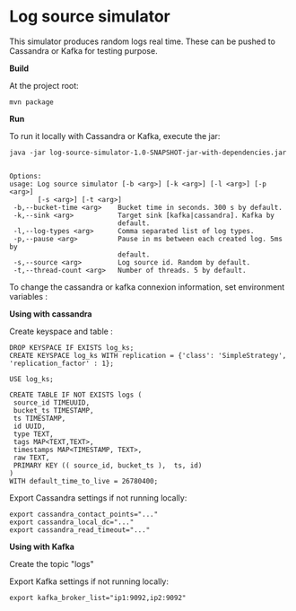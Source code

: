 # Log source simulator

This simulator produces random logs real time. These can be pushed to Cassandra or Kafka for testing purpose.


**Build**

At the project root:
```
mvn package
```

**Run** 

To run it locally with Cassandra or Kafka, execute the jar: 

```
java -jar log-source-simulator-1.0-SNAPSHOT-jar-with-dependencies.jar


Options:
usage: Log source simulator [-b <arg>] [-k <arg>] [-l <arg>] [-p <arg>]
       [-s <arg>] [-t <arg>]
 -b,--bucket-time <arg>    Bucket time in seconds. 300 s by default.
 -k,--sink <arg>           Target sink [kafka|cassandra]. Kafka by
                           default.
 -l,--log-types <arg>      Comma separated list of log types.
 -p,--pause <arg>          Pause in ms between each created log. 5ms by
                           default.
 -s,--source <arg>         Log source id. Random by default.
 -t,--thread-count <arg>   Number of threads. 5 by default.
 ```
 
To change the cassandra or kafka connexion information, set environment variables :

**Using with cassandra**

Create keyspace and table :
```
DROP KEYSPACE IF EXISTS log_ks;
CREATE KEYSPACE log_ks WITH replication = {'class': 'SimpleStrategy', 'replication_factor' : 1};

USE log_ks;

CREATE TABLE IF NOT EXISTS logs (
 source_id TIMEUUID,
 bucket_ts TIMESTAMP,
 ts TIMESTAMP,
 id UUID,
 type TEXT,
 tags MAP<TEXT,TEXT>,
 timestamps MAP<TIMESTAMP, TEXT>,
 raw TEXT,
 PRIMARY KEY (( source_id, bucket_ts ),  ts, id)
)
WITH default_time_to_live = 26780400;
```
 
Export Cassandra settings if not running locally:
```
export cassandra_contact_points="..."
export cassandra_local_dc="..."
export cassandra_read_timeout="..."
```

**Using with Kafka**

Create the topic "logs"

Export Kafka settings if not running locally:
```
export kafka_broker_list="ip1:9092,ip2:9092"
```
 
 
 